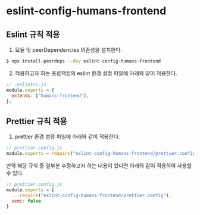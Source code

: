 # eslint-config-humans-frontend

## Eslint 규칙 적용
1. 모듈 및 peerDependencies 의존성을 설치한다.

```bash
$ npx install-peerdeps --dev eslint-config-humans-frontend
```

2. 적용하고자 하는 프로잭트의 eslint 환경 설정 파일에 아래와 같이 적용한다.

```js
// .eslintrc.js
module.exports = {
  extends: ["humans-frontend"],
};

```


## Prettier 규칙 적용
1. prettier 환경 설정 파일에 아래와 같이 적용한다.

```js
// prettier.config.js
module.exports = require("eslint-config-humans-frontend/prettier.config")
```

만약 해당 규칙 중 일부분 수정하고자 하는 내용이 있다면 아래와 같이 적용하여 사용할 수 있다.

```js
// prettier.config.js
module.exports = {
  ...require("eslint-config-humans-frontend/prettier.config"),
  semi: false
}
```

